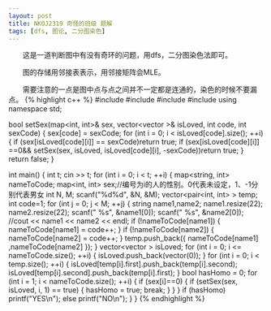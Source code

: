 ```yaml
---
layout: post
title: NKOJ2319 奇怪的班级 题解
tags: [dfs, 图论, 二分图染色]
---
```


　　这是一道判断图中有没有奇环的问题，用dfs，二分图染色法即可。

　　图的存储用邻接表表示，用邻接矩阵会MLE。

　　需要注意的一点是图中点与点之间并不一定都是连通的，染色的时候不要漏点。
{% highlight c++ %}
#include<iostream>
#include<map>
#include<vector>
#include<string>
using namespace std;

bool setSex(map<int, int>& sex, vector<vector<int> >& isLoved, int code, int sexCode)
{
    sex[code] = sexCode;
    for (int i = 0; i < isLoved[code].size(); ++i)
    {
        if (sex[isLoved[code][i]] == sexCode)return true;
        if (sex[isLoved[code][i]] ==0&& setSex(sex, isLoved, isLoved[code][i], -sexCode))return true;
    }
    return false;
}

int main()
{
    int t;
    cin >> t;
    for (int i = 0; i < t; ++i)
    {
        map<string, int> nameToCode;
        map<int, int> sex;//编号为i的人的性别。0代表未设定，1、-1分别代表男女
        int N, M;
        scanf("%d%d", &N, &M);
        vector<pair<int, int> > temp;
        int code=1;
        for (int j = 0; j < M; ++j)
        {
            string name1,name2;
            name1.resize(22);
            name2.resize(22);
            scanf(" %s", &name1[0]);
            scanf(" %s", &name2[0]);
            //cout << name1 << name2 << endl;
            if (!nameToCode[name1])
            {
                nameToCode[name1] = code++;
            }
            if (!nameToCode[name2])
            {
                nameToCode[name2] = code++;
            }
            temp.push_back({ nameToCode[name1] ,nameToCode[name2] });
        }
        vector<vector<int> > isLoved;
        for (int i = 0; i <= nameToCode.size(); ++i)
        {
            isLoved.push_back(vector<int>(0));
        }
        for (int i = 0; i < temp.size(); ++i)
        {
            isLoved[temp[i].first].push_back(temp[i].second);
            isLoved[temp[i].second].push_back(temp[i].first);
        }
        bool hasHomo = 0;
        for (int i = 1; i < nameToCode.size(); ++i)
        {
            if (sex[i]==0)
            {
                if (setSex(sex, isLoved, i, 1) == true)
                {
                    hasHomo = true;
                    break;
                }
            }
        }
        if (hasHomo) printf("YES\n");
        else printf("NO\n");
    }
}
{% endhighlight %}
